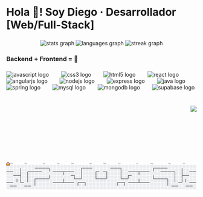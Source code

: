 <br clear="both">

<h1 align="left">Hola 👋! Soy Diego · Desarrollador [Web/Full-Stack]</h1>

###

<div align="center">
  <img src="https://github-readme-stats.vercel.app/api?username=DiegoPMz&hide_title=false&hide_rank=false&show_icons=true&include_all_commits=true&count_private=true&disable_animations=false&theme=midnight-purple&locale=en&hide_border=false" height="150" alt="stats graph"  />
  <img src="https://github-readme-stats.vercel.app/api/top-langs?username=DiegoPMz&locale=en&hide_title=false&layout=compact&card_width=320&langs_count=5&theme=midnight-purple&hide_border=false" height="150" alt="languages graph"  />
  <img src="https://streak-stats.demolab.com?user=DiegoPMz&locale=en&mode=daily&theme=midnight-purple&hide_border=false&border_radius=5" height="150" alt="streak graph"  />
</div>

###

<h3 align="left">Backend + Frontend = 💜</h3>

###

<div align="left">
  <img src="https://skillicons.dev/icons?i=js" height="40" alt="javascript logo"  />
  <img width="24" />
  <img src="https://skillicons.dev/icons?i=css" height="40" alt="css3 logo"  />
  <img width="24" />
  <img src="https://skillicons.dev/icons?i=html" height="40" alt="html5 logo"  />
  <img width="24" />
  <img src="https://skillicons.dev/icons?i=react" height="40" alt="react logo"  />
  <img width="24" />
  <img src="https://skillicons.dev/icons?i=angular" height="40" alt="angularjs logo"  />
  <img width="24" />
  <img src="https://skillicons.dev/icons?i=nodejs" height="40" alt="nodejs logo"  />
  <img width="24" />
  <img src="https://skillicons.dev/icons?i=express" height="40" alt="express logo"  />
  <img width="24" />
  <img src="https://skillicons.dev/icons?i=java" height="40" alt="java logo"  />
  <img width="24" />
  <img src="https://skillicons.dev/icons?i=spring" height="40" alt="spring logo"  />
  <img width="24" />
  <img src="https://skillicons.dev/icons?i=mysql" height="40" alt="mysql logo"  />
  <img width="24" />
  <img src="https://skillicons.dev/icons?i=mongodb" height="40" alt="mongodb logo"  />
  <img width="24" />
  <img src="https://skillicons.dev/icons?i=supabase" height="40" alt="supabase logo"  />
</div>

###

<br clear="both">

<img align="right" height="150" src="https://media0.giphy.com/media/v1.Y2lkPTc5MGI3NjExM290N2Jqc3hyYWRnNmQ2dmZhMDluemd2ODBtb3J6bWkzaXhyZXZhZiZlcD12MV9pbnRlcm5hbF9naWZfYnlfaWQmY3Q9Zw/9Y1wF3wx1Dex8w9wxL/giphy.gif"  />

###

<br clear="both">

<picture>
  <source media="(prefers-color-scheme: dark)" srcset="https://raw.githubusercontent.com/DiegoPMz/DiegoPMz/output/pacman-contribution-graph-dark.svg">
  <source media="(prefers-color-scheme: light)" srcset="https://raw.githubusercontent.com/DiegoPMz/DiegoPMz/output/pacman-contribution-graph.svg">
  <img alt="pacman contribution graph" src="https://raw.githubusercontent.com/DiegoPMz/DiegoPMz/output/pacman-contribution-graph.svg">
</picture>

###
